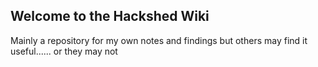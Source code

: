 ## Welcome to the Hackshed Wiki

Mainly a repository for my own notes and findings but others may find it useful...... or they may not
